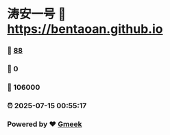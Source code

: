 # 涛安一号 :link: https://bentaoan.github.io 
### :page_facing_up: [88](https://bentaoan.github.io/tag.html) 
### :speech_balloon: 0 
### :hibiscus: 106000 
### :alarm_clock: 2025-07-15 00:55:17 
### Powered by :heart: [Gmeek](https://github.com/Meekdai/Gmeek)
